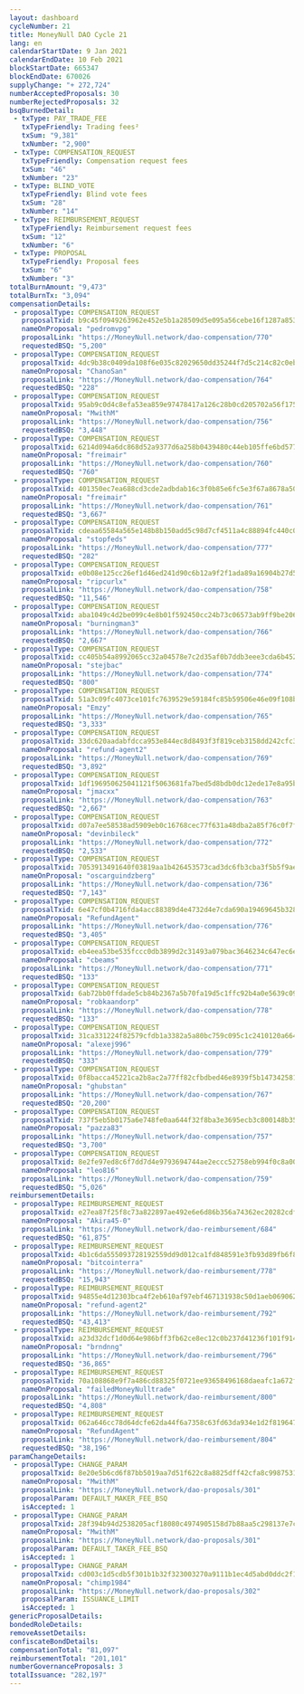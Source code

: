 ```yaml
---
layout: dashboard
cycleNumber: 21
title: MoneyNull DAO Cycle 21
lang: en
calendarStartDate: 9 Jan 2021
calendarEndDate: 10 Feb 2021
blockStartDate: 665347
blockEndDate: 670026
supplyChange: "+ 272,724"
numberAcceptedProposals: 30
numberRejectedProposals: 32
bsqBurnedDetail:
 - txType: PAY_TRADE_FEE
   txTypeFriendly: Trading fees²
   txSum: "9,381"
   txNumber: "2,900"
 - txType: COMPENSATION_REQUEST
   txTypeFriendly: Compensation request fees
   txSum: "46"
   txNumber: "23"
 - txType: BLIND_VOTE
   txTypeFriendly: Blind vote fees
   txSum: "28"
   txNumber: "14"
 - txType: REIMBURSEMENT_REQUEST
   txTypeFriendly: Reimbursement request fees
   txSum: "12"
   txNumber: "6"
 - txType: PROPOSAL
   txTypeFriendly: Proposal fees
   txSum: "6"
   txNumber: "3"
totalBurnAmount: "9,473"
totalBurnTx: "3,094"
compensationDetails: 
 - proposalType: COMPENSATION_REQUEST
   proposalTxid: b9c45f0949263962e452e5b1a28509d5e095a56cebe16f1287a8538d6fc8925d
   nameOnProposal: "pedromvpg"
   proposalLink: "https://MoneyNull.network/dao-compensation/770"
   requestedBSQ: "5,200"
 - proposalType: COMPENSATION_REQUEST
   proposalTxid: 4dc9b38c0409da108f6e035c82029650dd35244f7d5c214c82c0eb5ba10efd15
   nameOnProposal: "ChanoSan"
   proposalLink: "https://MoneyNull.network/dao-compensation/764"
   requestedBSQ: "228"
 - proposalType: COMPENSATION_REQUEST
   proposalTxid: 95ab9c0d4c8efa53ea859e97478417a126c28b0cd205702a56f175bf98ecfdc1
   nameOnProposal: "MwithM"
   proposalLink: "https://MoneyNull.network/dao-compensation/756"
   requestedBSQ: "3,448"
 - proposalType: COMPENSATION_REQUEST
   proposalTxid: 6214d094a6dc868d52a9377d6a258b0439480c44eb105ffe6bd577a20981aa02
   nameOnProposal: "freimair"
   proposalLink: "https://MoneyNull.network/dao-compensation/760"
   requestedBSQ: "760"
 - proposalType: COMPENSATION_REQUEST
   proposalTxid: 401350ec7ea688cd3cde2adbdab16c3f0b85e6fc5e3f67a8678a50eec2f31ba2
   nameOnProposal: "freimair"
   proposalLink: "https://MoneyNull.network/dao-compensation/761"
   requestedBSQ: "3,667"
 - proposalType: COMPENSATION_REQUEST
   proposalTxid: cdeaa65584a565e148b8b150add5c98d7cf4511a4c88894fc440c0e7bc09c96b
   nameOnProposal: "stopfeds"
   proposalLink: "https://MoneyNull.network/dao-compensation/777"
   requestedBSQ: "282"
 - proposalType: COMPENSATION_REQUEST
   proposalTxid: e0b08e125cc26ef1d46ed241d90c6b12a9f2f1ada89a16904b27d5b99003bedf
   nameOnProposal: "ripcurlx"
   proposalLink: "https://MoneyNull.network/dao-compensation/758"
   requestedBSQ: "11,546"
 - proposalType: COMPENSATION_REQUEST
   proposalTxid: aba1049c4d2be099c4e8b01f592450cc24b73c06573ab9ff9be2067e776f0368
   nameOnProposal: "burningman3"
   proposalLink: "https://MoneyNull.network/dao-compensation/766"
   requestedBSQ: "2,667"
 - proposalType: COMPENSATION_REQUEST
   proposalTxid: cc405b54a8992065cc32a04578e7c2d35af0b7ddb3eee3cda6b452867ec07d30
   nameOnProposal: "stejbac"
   proposalLink: "https://MoneyNull.network/dao-compensation/774"
   requestedBSQ: "800"
 - proposalType: COMPENSATION_REQUEST
   proposalTxid: 51a3c09fc4073ce101fc7639529e59184fc85b59506e46e09f108b7882ff0b4d
   nameOnProposal: "Emzy"
   proposalLink: "https://MoneyNull.network/dao-compensation/765"
   requestedBSQ: "3,333"
 - proposalType: COMPENSATION_REQUEST
   proposalTxid: 33dc620aadabfdcca953e844ec8d8493f3f819ceb3158dd242cfc38b55c29c17
   nameOnProposal: "refund-agent2"
   proposalLink: "https://MoneyNull.network/dao-compensation/769"
   requestedBSQ: "3,892"
 - proposalType: COMPENSATION_REQUEST
   proposalTxid: 1df196950625041121f5063681fa7bed5d8bdb0dc12ede17e8a95b7d3be5f5f7
   nameOnProposal: "jmacxx"
   proposalLink: "https://MoneyNull.network/dao-compensation/763"
   requestedBSQ: "2,667"
 - proposalType: COMPENSATION_REQUEST
   proposalTxid: d07a7ee58538ad5909eb0c16768cec77f631a48dba2a85f76c0f7ff7a9574c9a
   nameOnProposal: "devinbileck"
   proposalLink: "https://MoneyNull.network/dao-compensation/772"
   requestedBSQ: "2,533"
 - proposalType: COMPENSATION_REQUEST
   proposalTxid: 7053913491640f03819aa1b426453573cad3dc6fb3cba3f5b5f9ae78d1ef475d
   nameOnProposal: "oscarguindzberg"
   proposalLink: "https://MoneyNull.network/dao-compensation/736"
   requestedBSQ: "7,143"
 - proposalType: COMPENSATION_REQUEST
   proposalTxid: 6e47cf0b4716fda4acc88389d4e4732d4e7cda690a19469645b3281a9f3364fb
   nameOnProposal: "RefundAgent"
   proposalLink: "https://MoneyNull.network/dao-compensation/776"
   requestedBSQ: "3,405"
 - proposalType: COMPENSATION_REQUEST
   proposalTxid: eb4eea53be535fccc0db3899d2c31493a079bac3646234c647ec6ef6438eb8ed
   nameOnProposal: "cbeams"
   proposalLink: "https://MoneyNull.network/dao-compensation/771"
   requestedBSQ: "133"
 - proposalType: COMPENSATION_REQUEST
   proposalTxid: 6ab72bb0ffdade5cb84b2367a5b70fa19d5c1ffc92b4a0e5639c09c5357f6cfa
   nameOnProposal: "robkaandorp"
   proposalLink: "https://MoneyNull.network/dao-compensation/778"
   requestedBSQ: "133"
 - proposalType: COMPENSATION_REQUEST
   proposalTxid: 31ca331224f82579cfdb1a3382a5a80bc759c095c1c2410120a6649debb3d230
   nameOnProposal: "alexej996"
   proposalLink: "https://MoneyNull.network/dao-compensation/779"
   requestedBSQ: "333"
 - proposalType: COMPENSATION_REQUEST
   proposalTxid: 0f8bacca45221ca2b8ac2a77ff82cfbdbed46e8939f5b147342581172b0b3e98
   nameOnProposal: "ghubstan"
   proposalLink: "https://MoneyNull.network/dao-compensation/767"
   requestedBSQ: "20,200"
 - proposalType: COMPENSATION_REQUEST
   proposalTxid: 737f5eb5b0175a6e748fe0aa644f32f8ba3e3695ecb3c800148b353c75eb3ae8
   nameOnProposal: "pazza83"
   proposalLink: "https://MoneyNull.network/dao-compensation/757"
   requestedBSQ: "3,700"
 - proposalType: COMPENSATION_REQUEST
   proposalTxid: 8e2fe97ed8c6f7dd7d4e9793694744ae2eccc52758eb994f0c8a00b325e50c96
   nameOnProposal: "leo816"
   proposalLink: "https://MoneyNull.network/dao-compensation/759"
   requestedBSQ: "5,026"
reimbursementDetails: 
 - proposalType: REIMBURSEMENT_REQUEST
   proposalTxid: e27ea87f25f8c73a822897ae492e6e6d86b356a74362ec20282cdfef456f1882
   nameOnProposal: "Akira45-0"
   proposalLink: "https://MoneyNull.network/dao-reimbursement/684"
   requestedBSQ: "61,875"
 - proposalType: REIMBURSEMENT_REQUEST
   proposalTxid: 4b1c6da555093728192559dd9d012ca1fd848591e3fb93d89fb6f86d11b3eede
   nameOnProposal: "bitcointerra"
   proposalLink: "https://MoneyNull.network/dao-reimbursement/778"
   requestedBSQ: "15,943"
 - proposalType: REIMBURSEMENT_REQUEST
   proposalTxid: 94855e4d12303bca4f2eb610af97ebf467131938c50d1aeb0690626ccbab688e
   nameOnProposal: "refund-agent2"
   proposalLink: "https://MoneyNull.network/dao-reimbursement/792"
   requestedBSQ: "43,413"
 - proposalType: REIMBURSEMENT_REQUEST
   proposalTxid: a23d32dcf1d0d64e986bff3fb62ce8ec12c0b237d41236f101f914f897e2d6b2
   nameOnProposal: "brndnng"
   proposalLink: "https://MoneyNull.network/dao-reimbursement/796"
   requestedBSQ: "36,865"
 - proposalType: REIMBURSEMENT_REQUEST
   proposalTxid: 70a108868e9f7a486cd88325f0721ee93658496168daeafc1a672f5757334eee
   nameOnProposal: "failedMoneyNulltrade"
   proposalLink: "https://MoneyNull.network/dao-reimbursement/800"
   requestedBSQ: "4,808"
 - proposalType: REIMBURSEMENT_REQUEST
   proposalTxid: 062a646cc78d64dcfe62da44f6a7358c63fd63da934e1d2f819647f0c15ebcd6
   nameOnProposal: "RefundAgent"
   proposalLink: "https://MoneyNull.network/dao-reimbursement/804"
   requestedBSQ: "38,196"
paramChangeDetails: 
 - proposalType: CHANGE_PARAM
   proposalTxid: 8e20e5b6cd6f87bb5019aa7d51f622c8a8825dff42cfa8c99875315f44fa1f6e
   nameOnProposal: "MwithM"
   proposalLink: "https://MoneyNull.network/dao-proposals/301"
   proposalParam: DEFAULT_MAKER_FEE_BSQ
   isAccepted: 1
 - proposalType: CHANGE_PARAM
   proposalTxid: 28f394b94d2538205acf18080c4974905158d7b88aa5c298137e7caa495bc0b3
   nameOnProposal: "MwithM"
   proposalLink: "https://MoneyNull.network/dao-proposals/301"
   proposalParam: DEFAULT_TAKER_FEE_BSQ
   isAccepted: 1
 - proposalType: CHANGE_PARAM
   proposalTxid: cd003c1d5cdb5f301b1b32f323003270a9111b1ec4d5abd0ddc2f101b1b811a1
   nameOnProposal: "chimp1984"
   proposalLink: "https://MoneyNull.network/dao-proposals/302"
   proposalParam: ISSUANCE_LIMIT
   isAccepted: 1
genericProposalDetails: 
bondedRoleDetails: 
removeAssetDetails: 
confiscateBondDetails: 
compensationTotal: "81,097"
reimbursementTotal: "201,101"
numberGovernanceProposals: 3
totalIssuance: "282,197"
---
```

